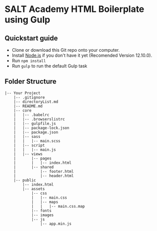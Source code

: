 # SALT Academy HTML Boilerplate using Gulp


## Quickstart guide

* Clone or download this Git repo onto your computer.
* Install [Node.js](https://nodejs.org/en/) if you don't have it yet (Recomended Version 12.10.0).
* Run `npm install`
* Run `gulp` to run the default Gulp task

## Folder Structure

```
|-- Your Project
    |-- .gitignore
    |-- directoryList.md
    |-- README.md
    |-- core
    |   |-- .babelrc
    |   |-- .browserslistrc
    |   |-- gulpfile.js
    |   |-- package-lock.json
    |   |-- package.json
    |   |-- sass
    |   |   |-- main.scss
    |   |-- script
    |   |   |-- main.js
    |   |-- views
    |       |-- pages
    |       |   |-- index.html
    |       |-- shared
    |           |-- footer.html
    |           |-- header.html
    |-- public
        |-- index.html
        |-- assets
            |-- css
            |   |-- main.css
            |   |-- maps
            |   |   |-- main.css.map
            |-- fonts
            |-- images
            |-- js
                |-- app.min.js

 ```
